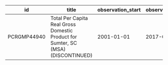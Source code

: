 | id          | title                                                                            | observation_start   | observation_end   |
|-------------|----------------------------------------------------------------------------------|---------------------|-------------------|
| PCRGMP44940 | Total Per Capita Real Gross Domestic Product for Sumter, SC (MSA) (DISCONTINUED) | 2001-01-01          | 2017-01-01        |